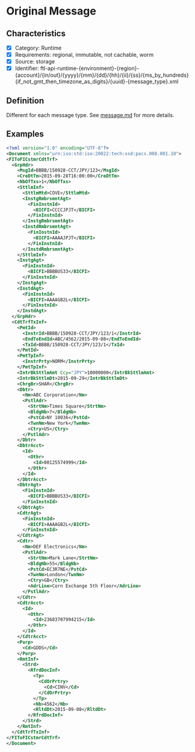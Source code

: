 # Original Message

## Characteristics

- [x] Category: Runtime
- [x] Requirements: regional, immutable, not cachable, worm
- [x] Source: storage
- [x] Identifier: ftl-api-runtime-{environment}-{region}-{account}/{in/out}/{yyyy}/{mm}/{dd}/{hh}/{ii}/{ss}/{ms_by_hundreds}{if_not_gmt_then_timezone_as_digits}/{uuid}-{message_type}.xml

## Definition

Different for each message type. See [message.md](../message.md) for more details.

## Examples

```xml
<?xml version="1.0" encoding="UTF-8"?>
<Document xmlns="urn:iso:std:iso:20022:tech:xsd:pacs.008.001.10">
<FIToFICstmrCdtTrf>
  <GrpHdr>
    <MsgId>BBBB/150928-CCT/JPY/123</MsgId>
    <CreDtTm>2015-09-28T16:00:00</CreDtTm>
    <NbOfTxs>1</NbOfTxs>
    <SttlmInf>
      <SttlmMtd>COVE</SttlmMtd>
      <InstgRmbrsmntAgt>
        <FinInstnId>
          <BICFI>CCCCJPJT</BICFI>
        </FinInstnId>
      </InstgRmbrsmntAgt>
      <InstdRmbrsmntAgt>
        <FinInstnId>
          <BICFI>AAAAJPJT</BICFI>
        </FinInstnId>
      </InstdRmbrsmntAgt>
    </SttlmInf>
    <InstgAgt>
      <FinInstnId>
        <BICFI>BBBBUS33</BICFI>
      </FinInstnId>
    </InstgAgt>
    <InstdAgt>
      <FinInstnId>
        <BICFI>AAAAGB2L</BICFI>
      </FinInstnId>
    </InstdAgt>
  </GrpHdr>
  <CdtTrfTxInf>
    <PmtId>
      <InstrId>BBBB/150928-CCT/JPY/123/1</InstrId>
      <EndToEndId>ABC/4562/2015-09-08</EndToEndId>
      <TxId>BBBB/150928-CCT/JPY/123/1</TxId>
    </PmtId>
    <PmtTpInf>
      <InstrPrty>NORM</InstrPrty>
    </PmtTpInf>
    <IntrBkSttlmAmt Ccy="JPY">10000000</IntrBkSttlmAmt>
    <IntrBkSttlmDt>2015-09-29</IntrBkSttlmDt>
    <ChrgBr>SHAR</ChrgBr>
    <Dbtr>
      <Nm>ABC Corporation</Nm>
      <PstlAdr>
        <StrtNm>Times Square</StrtNm>
        <BldgNb>7</BldgNb>
        <PstCd>NY 10036</PstCd>
        <TwnNm>New York</TwnNm>
        <Ctry>US</Ctry>
      </PstlAdr>
    </Dbtr>
    <DbtrAcct>
      <Id>
        <Othr>
          <Id>00125574999</Id>
        </Othr>
      </Id>
    </DbtrAcct>
    <DbtrAgt>
      <FinInstnId>
        <BICFI>BBBBUS33</BICFI>
      </FinInstnId>
    </DbtrAgt>
    <CdtrAgt>
      <FinInstnId>
        <BICFI>AAAAGB2L</BICFI>
      </FinInstnId>
    </CdtrAgt>
    <Cdtr>
      <Nm>DEF Electronics</Nm>
      <PstlAdr>
        <StrtNm>Mark Lane</StrtNm>
        <BldgNb>55</BldgNb>
        <PstCd>EC3R7NE</PstCd>
        <TwnNm>London</TwnNm>
        <Ctry>GB</Ctry>
        <AdrLine>Corn Exchange 5th Floor</AdrLine>
      </PstlAdr>
    </Cdtr>
    <CdtrAcct>
      <Id>
        <Othr>
          <Id>23683707994215</Id>
        </Othr>
      </Id>
    </CdtrAcct>
    <Purp>
      <Cd>GDDS</Cd>
    </Purp>
    <RmtInf>
      <Strd>
        <RfrdDocInf>
          <Tp>
            <CdOrPrtry>
              <Cd>CINV</Cd>
            </CdOrPrtry>
          </Tp>
          <Nb>4562</Nb>
          <RltdDt>2015-09-08</RltdDt>
        </RfrdDocInf>
      </Strd>
    </RmtInf>
  </CdtTrfTxInf>
</FIToFICstmrCdtTrf>
</Document>
```
